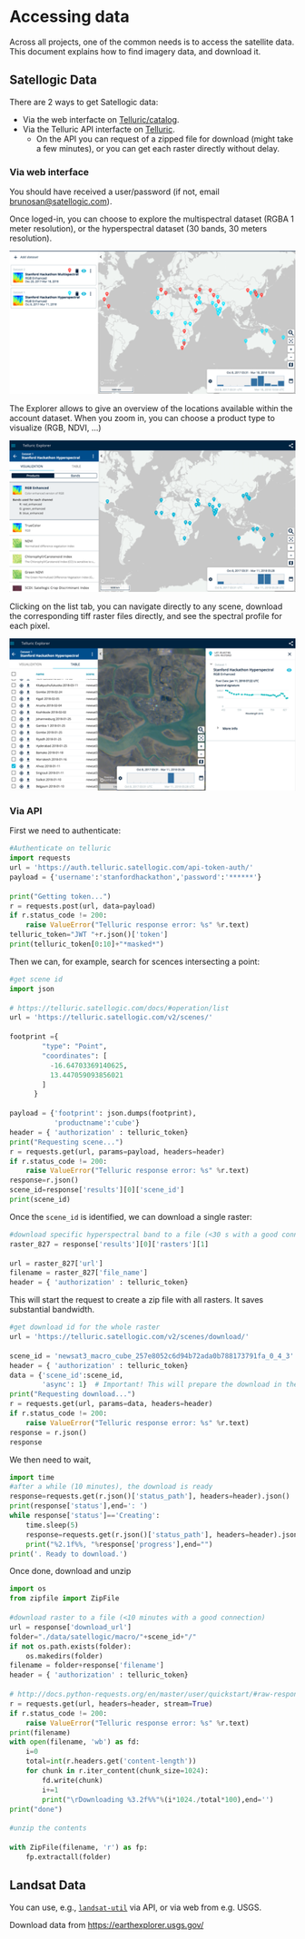 # Accessing data

Across all projects, one of the common needs is to access the satellite data. This document explains how to find imagery data, and download it.


## Satellogic Data

There are 2 ways to get Satellogic data:

* Via the web interfacte on [Telluric/catalog](http://telluric.satellogic.com/catalog).
* Via the Telluric API interfacte on [Telluric](https://telluric.satellogic.com/docs/).
    * On the API you can request of a zipped file for download (might take a few minutes), or you can get each raster directly without delay.

### Via web interface

You should have received a user/password (if not, email brunosan@satellogic.com).

Once loged-in, you can choose to explore the multispectral dataset (RGBA 1 meter resolution), or the hyperspectral dataset (30 bands, 30 meters resolution).

![](dataset.png)

The Explorer allows to give an overview of the locations available within the account dataset. When you zoom in, you can choose a product type to visualize (RGB, NDVI, ...)

![](products.png)

Clicking on the list tab, you can navigate directly to any scene, download the corresponding tiff raster files directly, and see the spectral profile for each pixel.

![](bands-list.png)


### Via API

First we need to authenticate:

```python
#Authenticate on telluric
import requests
url = 'https://auth.telluric.satellogic.com/api-token-auth/'
payload = {'username':'stanfordhackathon','password':'******'}

print("Getting token...")
r = requests.post(url, data=payload)
if r.status_code != 200:
    raise ValueError("Telluric response error: %s" %r.text)
telluric_token="JWT "+r.json()['token']
print(telluric_token[0:10]+"*masked*")
```

Then we can, for example, search for scences intersecting a point:

```python
#get scene id
import json

# https://telluric.satellogic.com/docs/#operation/list
url = 'https://telluric.satellogic.com/v2/scenes/'

footprint ={
        "type": "Point",
        "coordinates": [
          -16.64703369140625,
          13.447059093856021
        ]
      }

payload = {'footprint': json.dumps(footprint),
           'productname':'cube'}
header = { 'authorization' : telluric_token}
print("Requesting scene...")
r = requests.get(url, params=payload, headers=header)
if r.status_code != 200:
    raise ValueError("Telluric response error: %s" %r.text)
response=r.json()
scene_id=response['results'][0]['scene_id']
print(scene_id)
```

Once the `scene_id` is identified, we can download a single raster:

```python
#download specific hyperspectral band to a file (<30 s with a good connection)
raster_827 = response['results'][0]['rasters'][1]

url = raster_827['url']
filename = raster_827['file_name']
header = { 'authorization' : telluric_token}
```

This will start the request to create a zip file with all rasters. It saves substantial bandwidth.


```python
#get download id for the whole raster
url = 'https://telluric.satellogic.com/v2/scenes/download/'

scene_id = 'newsat3_macro_cube_257e8052c6d94b72ada0b788173791fa_0_4_3'
header = { 'authorization' : telluric_token}
data = {'scene_id':scene_id,
        'async': 1}  # Important! This will prepare the download in the background for us
print("Requesting download...")
r = requests.get(url, params=data, headers=header)
if r.status_code != 200:
    raise ValueError("Telluric response error: %s" %r.text)
response = r.json()
response  
```

We then need to wait,

```python
import time
#after a while (10 minutes), the download is ready
response=requests.get(r.json()['status_path'], headers=header).json()
print(response['status'],end=': ')
while response['status']=='Creating':
    time.sleep(5)
    response=requests.get(r.json()['status_path'], headers=header).json()
    print("%2.1f%%, "%response['progress'],end="")
print('. Ready to download.')
```

Once done, download and unzip

```python
import os
from zipfile import ZipFile

#download raster to a file (<10 minutes with a good connection)
url = response['download_url']
folder="./data/satellogic/macro/"+scene_id+"/"
if not os.path.exists(folder):
    os.makedirs(folder)
filename = folder+response['filename']
header = { 'authorization' : telluric_token}

# http://docs.python-requests.org/en/master/user/quickstart/#raw-response-content
r = requests.get(url, headers=header, stream=True)
if r.status_code != 200:
    raise ValueError("Telluric response error: %s" %r.text)
print(filename)
with open(filename, 'wb') as fd:
    i=0
    total=int(r.headers.get('content-length'))
    for chunk in r.iter_content(chunk_size=1024):
        fd.write(chunk)
        i+=1
        print("\rDownloading %3.2f%%"%(i*1024./total*100),end='')
print("done")

#unzip the contents

with ZipFile(filename, 'r') as fp:
    fp.extractall(folder)
```





## Landsat Data

You can use, e.g., [`landsat-util`](https://pythonhosted.org/landsat-util/) via API, or via web from e.g. USGS.

Download data from https://earthexplorer.usgs.gov/
